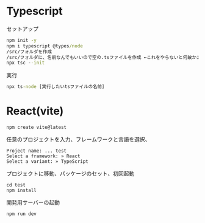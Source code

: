 # Typescript
セットアップ
```cmd
npm init -y
npm i typescript @types/node
/src/フォルダを作成
/src/フォルダに、名前なんでもいいので空の.tsファイルを作成 ←これをやらないと何故かエラーが出る
npx tsc --init
```
実行
```cmd
npx ts-node [実行したいtsファイルの名前]
```
# React(vite)
```
npm create vite@latest
```
任意のプロジェクトを入力、フレームワークと言語を選択、
```
Project name: ... test
Select a framework: » React
Select a variant: » TypeScript
```
プロジェクトに移動、パッケージのセット、初回起動
```
cd test
npm install
```
開発用サーバーの起動
```
npm run dev
```